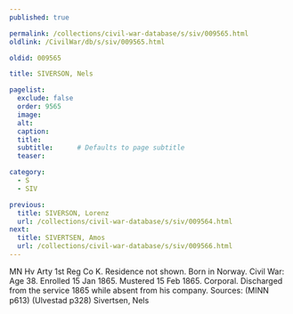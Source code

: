 ```yaml
---
published: true

permalink: /collections/civil-war-database/s/siv/009565.html
oldlink: /CivilWar/db/s/siv/009565.html

oldid: 009565

title: SIVERSON, Nels

pagelist:
  exclude: false
  order: 9565
  image: 
  alt:
  caption:
  title:
  subtitle:      # Defaults to page subtitle
  teaser:

category: 
  - S 
  - SIV

previous:
  title: SIVERSON, Lorenz
  url: /collections/civil-war-database/s/siv/009564.html  
next:
  title: SIVERTSEN, Amos
  url: /collections/civil-war-database/s/siv/009566.html   
---
```

MN Hv Arty 1st Reg Co K. Residence not shown. Born in Norway. Civil War: Age 38. Enrolled 15 Jan 1865. Mustered 15 Feb 1865. Corporal. Discharged from the service 1865 while absent from his company. Sources: (MINN p613) (Ulvestad p328) &#147;Sivertsen, Nels&#148;